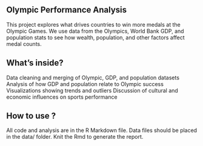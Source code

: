 ## Olympic Performance Analysis

This project explores what drives countries to win more medals at the Olympic Games.
We use data from the Olympics, World Bank GDP, and population stats to see how wealth, population, and other factors affect medal counts.

## What’s inside?
Data cleaning and merging of Olympic, GDP, and population datasets
Analysis of how GDP and population relate to Olympic success
Visualizations showing trends and outliers
Discussion of cultural and economic influences on sports performance
## How to use ? 
All code and analysis are in the R Markdown file.
Data files should be placed in the data/ folder.
Knit the Rmd to generate the report.
